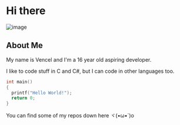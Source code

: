 # Hi there
![image](https://github.com/Vencel01/Vencel01/assets/117198342/bde938c3-aa79-4f72-ba80-8160f8d15275)

## About Me
My name is Vencel and I'm a 16 year old aspiring developer.

I like to code stuff in C and C#, but I can code in other languages too.

```C
int main()
{
  printf("Hello World!");
  return 0;
}
```
You can find some of my repos down here ヾ(•ω•`)o
